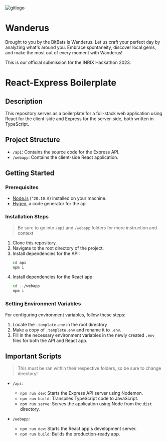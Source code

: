 ![gitlogo](https://github.com/orangepulpsucks/INRIX-Hackathon-2023/assets/42681894/9a657e72-26dd-4117-9fcf-54d5fe30c6e7)
# Wanderus
Brought to you by the BitBats is Wanderus. Let us craft your perfect day by analyzing what's around you. Embrace spontaneity, discover local gems, and make the most out of every moment with Wanderus!

This is our official submission for the INRIX Hackathon 2023.

# React-Express Boilerplate

## Description

This repository serves as a boilerplate for a full-stack web application using React for the client-side and Express for the server-side, both written in TypeScript.

## Project Structure

- `/api`: Contains the source code for the Express API.
- `/webapp`: Contains the client-side React application.

## Getting Started

### Prerequisites

- [Node.js](https://nodejs.org/en) (`^20.10.0`) installed on your machine.
- [Hygen](https://www.hygen.io/docs/quick-start), a code generator for the api

### Installation Steps

> Be sure to go into `/api` and `/webapp` folders for more instruction and context

1. Clone this repository.
2. Navigate to the root directory of the project.
3. Install dependencies for the API:
   ```bash
   cd api
   npm i
   ```
4. Install dependencies for the React app:
   ```bash
   cd ../webapp
   npm i
   ```

### Setting Environment Variables

For configuring environment variables, follow these steps:

1. Locate the `.template.env` in the root directory
2. Make a copy of `.template.env` and rename it to `.env`.
3. Fill in the necessary environment variables in the newly created `.env` files for both the API and React app.

## Important Scripts

> This must be ran within their respective folders, so be sure to change directory!

- `/api`:

  - `npm run dev`: Starts the Express API server using Nodemon.
  - `npm run build`: Transpiles TypeScript code to JavaScript.
  - `npm run serve`: Serves the application using Node from the `dist` directory.

- `/webapp`:
  - `npm run dev`: Starts the React app's development server.
  - `npm run build`: Builds the production-ready app.
